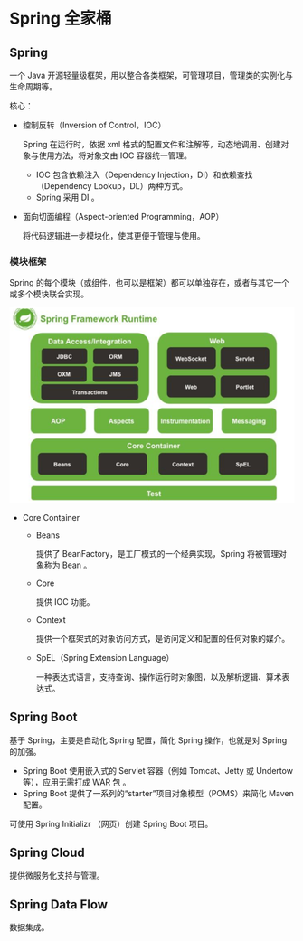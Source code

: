 # Spring 全家桶

## Spring

一个 Java 开源轻量级框架，用以整合各类框架，可管理项目，管理类的实例化与生命周期等。

核心：

- 控制反转（Inversion of Control，IOC）

  Spring 在运行时，依据 xml 格式的配置文件和注解等，动态地调用、创建对象与使用方法，将对象交由 IOC 容器统一管理。

  - IOC 包含依赖注入（Dependency Injection，DI）和依赖查找（Dependency Lookup，DL）两种方式。
  - Spring 采用 DI 。

- 面向切面编程（Aspect-oriented Programming，AOP）

  将代码逻辑进一步模块化，使其更便于管理与使用。

### 模块框架

Spring 的每个模块（或组件，也可以是框架）都可以单独存在，或者与其它一个或多个模块联合实现。

![image-20220807100032538](images/Spring/image-20220807100032538.png)

- Core Container

	- Beans

		提供了 BeanFactory，是工厂模式的一个经典实现，Spring 将被管理对象称为 Bean 。

	- Core

		提供 IOC 功能。

	- Context

		提供一个框架式的对象访问方式，是访问定义和配置的任何对象的媒介。

	- SpEL（Spring Extension Language）

		一种表达式语言，支持查询、操作运行时对象图，以及解析逻辑、算术表达式。

## Spring Boot

基于 Spring，主要是自动化 Spring 配置，简化 Spring 操作，也就是对 Spring 的加强。

- Spring Boot 使用嵌入式的 Servlet 容器（例如 Tomcat、Jetty 或 Undertow 等），应用无需打成 WAR 包 。
- Spring Boot 提供了一系列的“starter”项目对象模型（POMS）来简化 Maven 配置。

可使用 Spring Initializr （网页）创建 Spring Boot 项目。

## Spring Cloud

提供微服务化支持与管理。

## Spring Data Flow

数据集成。